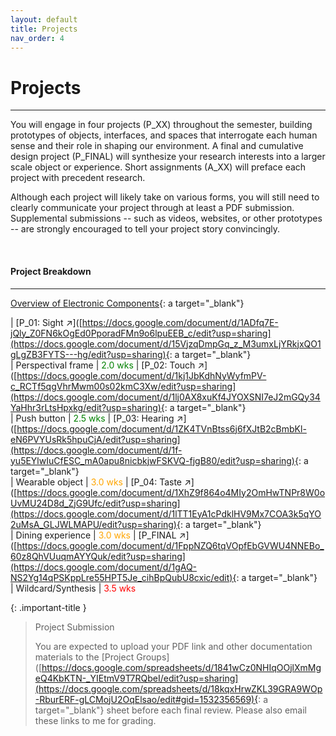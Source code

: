 ```yaml
---
layout: default
title: Projects
nav_order: 4
---
```


# Projects

---

You will engage in four projects (P_XX) throughout the semester, building prototypes of objects, interfaces, and spaces that interrogate each human sense and their role in shaping our environment. A final and cumulative design project (P_FINAL) will synthesize your research interests into a larger scale object or experience. Short assignments (A_XX) will preface each project with precedent research.

Although each project will likely take on various forms, you will still need to clearly communicate your project through at least a PDF submission. Supplemental submissions -- such as videos, websites, or other prototypes -- are strongly encouraged to tell your project story convincingly.

<br>

#### Project Breakdown

---

[Overview of Electronic Components](https://learn.adafruit.com/guides/beginner/){: a target="_blank"}

| [P_01: Sight ↗]([https://docs.google.com/document/d/1ADfq7E-jQly_Z0FN6kOgEd0PporadFMn9o6lpuEEB_c/edit?usp=sharing](https://docs.google.com/document/d/15VjzqDmpGq_z_M3umxLjYRkjxQO1gLgZB3FYTS---hg/edit?usp=sharing){: a target="_blank"} <br>         | Perspectival frame      | <span style="color: green">2.0 wks</span>
| [P_02: Touch ↗]([https://docs.google.com/document/d/1kj1JbKdhNyWyfmPV-c_RCTf5qgVhrMwm00s02kmC3Xw/edit?usp=sharing](https://docs.google.com/document/d/1lj0AX8xuKf4JYOXSNI7eJ2mGQy34YaHhr3rLtsHpxkg/edit?usp=sharing){: a target="_blank"} <br>         | Push button             | <span style="color: green">2.5 wks</span>
| [P_03: Hearing ↗]([https://docs.google.com/document/d/1ZK4TVnBtss6j6fXJtB2cBmbKl-eN6PVYUsRk5hpuCjA/edit?usp=sharing](https://docs.google.com/document/d/1f-yu5EYlwIuCfESC_mA0apu8nicbkjwFSKVQ-fjgB80/edit?usp=sharing){: a target="_blank"} <br>       | Wearable object         | <span style="color: orange">3.0 wks</span>
| [P_04: Taste ↗]([https://docs.google.com/document/d/1XhZ9f864o4MIy2OmHwTNPr8W0oUvMU24D8d_ZjG9Ufc/edit?usp=sharing](https://docs.google.com/document/d/1lTT1EyA1cPdklHV9Mx7COA3k5qYO2uMsA_GLJWLMAPU/edit?usp=sharing){: a target="_blank"} <br>         | Dining experience       | <span style="color: orange">3.0 wks</span>
| [P_FINAL ↗]([https://docs.google.com/document/d/1FppNZQ6tqVOpfEbGVWU4NNEBo_60z8QhVUuqmAYYQuk/edit?usp=sharing](https://docs.google.com/document/d/1gAQ-NS2Yg14qPSKppLre55HPT5Je_cihBpQubU8cxic/edit){: a target="_blank"} <br>             | Wildcard/Synthesis      | <span style="color: red">3.5 wks</span>

{: .important-title }
> Project Submission
>
> You are expected to upload your PDF link and other documentation materials to the [Project Groups]([https://docs.google.com/spreadsheets/d/1841wCz0NHIqOOjlXmMgeQ4KbKTN-_YIEtmV9T7RQbeI/edit?usp=sharing](https://docs.google.com/spreadsheets/d/18kqxHrwZKL39GRA9WOp-RburERF-gLCMojU2OqElsao/edit#gid=1532356569){: a target="_blank"} sheet before each final review. Please also email these links to me for grading.
